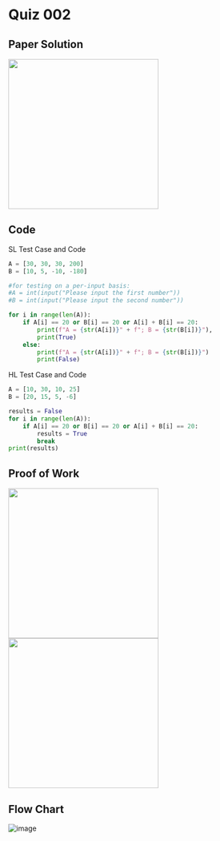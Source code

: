 # Quiz 002

## Paper Solution
<img src = "https://github.com/user-attachments/assets/497a847f-b678-42a0-b2bc-429a3ccaae43" width = "300">


## Code
SL Test Case and Code
```.py
A = [30, 30, 30, 200]
B = [10, 5, -10, -180]

#for testing on a per-input basis:
#A = int(input("Please input the first number"))
#B = int(input("Please input the second number"))

for i in range(len(A)):
    if A[i] == 20 or B[i] == 20 or A[i] + B[i] == 20:
        print(f"A = {str(A[i])}" + f"; B = {str(B[i])}"),
        print(True)
    else:
        print(f"A = {str(A[i])}" + f"; B = {str(B[i])}")
        print(False)
```
HL Test Case and Code
```.py
A = [10, 30, 10, 25]
B = [20, 15, 5, -6]

results = False
for i in range(len(A)):
    if A[i] == 20 or B[i] == 20 or A[i] + B[i] == 20:
        results = True
        break
print(results)
```

## Proof of Work
<img src = "https://github.com/user-attachments/assets/ccf8535f-3df8-4f2d-8126-422f92a5df2f" width = "300">
<img src = "https://github.com/user-attachments/assets/47314147-7c06-479d-a3e6-b86efaf2ad3e" width = 300">

## Flow Chart
![image](https://github.com/user-attachments/assets/ba16ffc2-ca4c-4316-9b94-11c6d952d654)
